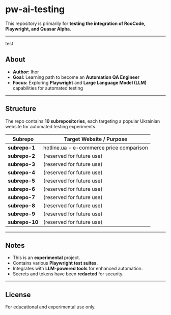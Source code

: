 # pw-ai-testing

This repository is primarily for **testing the integration of RooCode, Playwright, and Quasar Alpha**.

---
test

## About

- **Author:** Ihor
- **Goal:** Learning path to become an **Automation QA Engineer**
- **Focus:** Exploring **Playwright** and **Large Language Model (LLM)** capabilities for automated testing

---

## Structure

The repo contains **10 subrepositories**, each targeting a popular Ukrainian website for automated testing experiments.

| Subrepo        | Target Website / Purpose                     |
|----------------|----------------------------------------------|
| **subrepo-1**  | hotline.ua - e-commerce price comparison     |
| **subrepo-2**  | (reserved for future use)                    |
| **subrepo-3**  | (reserved for future use)                    |
| **subrepo-4**  | (reserved for future use)                    |
| **subrepo-5**  | (reserved for future use)                    |
| **subrepo-6**  | (reserved for future use)                    |
| **subrepo-7**  | (reserved for future use)                    |
| **subrepo-8**  | (reserved for future use)                    |
| **subrepo-9**  | (reserved for future use)                    |
| **subrepo-10** | (reserved for future use)                    |

---

## Notes

- This is an **experimental** project.
- Contains various **Playwright test suites**.
- Integrates with **LLM-powered tools** for enhanced automation.
- Secrets and tokens have been **redacted** for security.

---

## License

For educational and experimental use only.